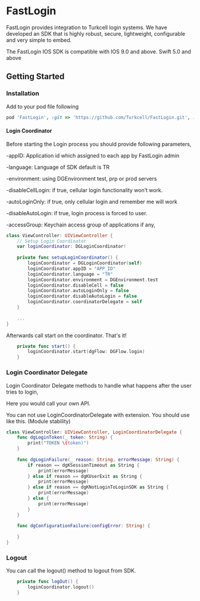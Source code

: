 # FastLogin
 
FastLogin provides integration to Turkcell login  systems. We have developed an SDK that is highly robust, secure, lightweight, configurable and very simple to embed.
 
The FastLogin IOS SDK is compatible with IOS 9.0 and above. Swift 5.0 and above
 
## Getting Started
 
### Installation
 
Add to your pod file following
 
```ruby
pod 'FastLogin', :git => 'https://github.com/Turkcell/FastLogin.git', :branch => 'v2.0'
```

#### Login Coordinator
 
Before starting the Login process you should provide following parameters,
 
-appID: Application id which assigned to each app by FastLogin admin
 
-language: Language of SDK default is TR
 
-environment: using DGEnvironment test, prp or prod servers
 
-disableCellLogin: if true, cellular login functionality won’t work.
 
-autoLoginOnly: if true, only cellular login and remember me will work
 
-disableAutoLogin: if true, login process is forced to user.
 
-accessGroup: Keychain access group of applications if any,
 
 
```swift
class ViewController: UIViewController {
    // Setup Login Coordinator
    var loginCoordinator: DGLoginCoordinator!
 
    private func setupLoginCoordinator() {
        loginCoordinator = DGLoginCoordinator(self)
        loginCoordinator.appID = "APP_ID"
        loginCoordinator.language = "TR"
        loginCoordinator.environment = DGEnvironment.test
        loginCoordinator.disableCell = false
        loginCoordinator.autoLoginOnly = false
        loginCoordinator.disableAutoLogin = false
        loginCoordinator.coordinatorDelegate = self
    }
 
    ...
}
```
 
Afterwards call start on the coordinator. That's it!
```swift
    private func start() {
        loginCoordinator.start(dgFlow: DGFlow.login)
    }
```
 
### Login Coordinator Delegate
 
Login Coordinator Delegate methods to handle what happens after the user tries to login,
 
Here you would call your own API.
 
You can not use LoginCoordinatorDelegate with extension. You should use like this. (Module stability)

```swift
class ViewController: UIViewController, LoginCoordinatorDelegate {
    func dgLoginToken(_ token: String) {
        print("TOKEN \(token)")
    }
   
    func dgLoginFailure(_ reason: String, errorMessage: String) {
        if reason == dgKSessionTimeout as String {
            print(errorMessage)
        } else if reason == dgKUserExit as String {
            print(errorMessage)
        } else if reason == dgKNotLoginToLoginSDK as String {
            print(errorMessage)
        } else {
            print(errorMessage)
        }
    }
   
    func dgConfigurationFailure(configError: String) {
       
    }
}
```
 
### Logout
 
You can call the logout() method to logout from SDK.
```swift
    private func logOut() {
        loginCoordinator.logout()
    }
```
